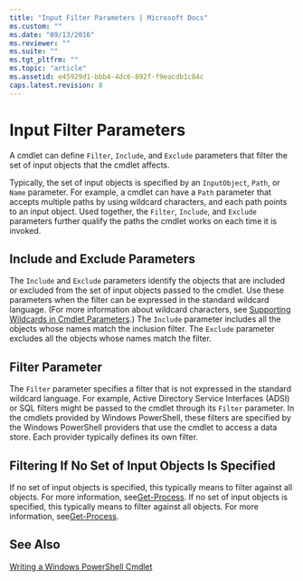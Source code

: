 ```yaml
---
title: "Input Filter Parameters | Microsoft Docs"
ms.custom: ""
ms.date: "09/13/2016"
ms.reviewer: ""
ms.suite: ""
ms.tgt_pltfrm: ""
ms.topic: "article"
ms.assetid: e45929d1-bbb4-4dc6-892f-f9eacdb1c84c
caps.latest.revision: 8
---
```

# Input Filter Parameters
A cmdlet can define `Filter`, `Include`, and `Exclude` parameters that filter the set of input objects that the cmdlet affects.

 Typically, the set of input objects is specified by an `InputObject`, `Path`, or `Name` parameter. For example, a cmdlet can have a `Path` parameter that accepts multiple paths by using wildcard characters, and each path points to an input object. Used together, the `Filter`, `Include`, and `Exclude` parameters further qualify the paths the cmdlet works on each time it is invoked.

## Include and Exclude Parameters
 The `Include` and `Exclude` parameters identify the objects that are included or excluded from the set of input objects passed to the cmdlet. Use these parameters when the filter can be expressed in the standard wildcard language. (For more information about wildcard characters, see [Supporting Wildcards in Cmdlet Parameters](./supporting-wildcard-characters-in-cmdlet-parameters.md).) The `Include` parameter includes all the objects whose names match the inclusion filter. The `Exclude` parameter excludes all the objects whose names match the filter.

## Filter Parameter
 The `Filter` parameter specifies a filter that is not expressed in the standard wildcard language. For example, Active Directory Service Interfaces (ADSI) or SQL filters might be passed to the cmdlet through its `Filter` parameter. In the cmdlets provided by Windows PowerShell, these filters are specified by the Windows PowerShell providers that use the cmdlet to access a data store. Each provider typically defines its own filter.

## Filtering If No Set of Input Objects Is Specified
 If no set of input objects is specified, this typically means to filter against all objects. For more information, see[Get-Process](/powershell/module/Microsoft.PowerShell.Management/Get-Process).
 If no set of input objects is specified, this typically means to filter against all objects. For more information, see[Get-Process](http://go.microsoft.com/fwlink/?LinkID=113324).

## See Also
 [Writing a Windows PowerShell Cmdlet](./writing-a-windows-powershell-cmdlet.md)
